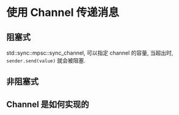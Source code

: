 
# 使用 Channel 传递消息

## 阻塞式

std::sync::mpsc::sync_channel, 可以指定 channel 的容量, 当超出时, `sender.send(value)` 就会被阻塞.

## 非阻塞式

## Channel 是如何实现的
